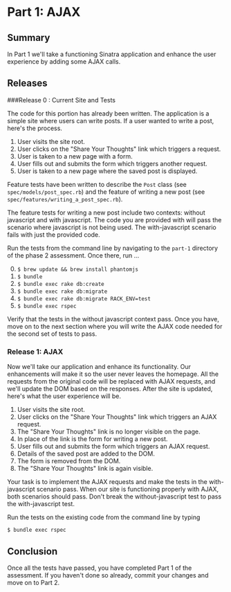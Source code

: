 # Part 1:  AJAX

## Summary
In Part 1 we'll take a functioning Sinatra application and enhance the user experience by adding some AJAX calls.

## Releases
###Release 0 : Current Site and Tests

The code for this portion has already been written. The application is a simple site where users can write posts.  If a user wanted to write a post, here's the process.

1. User visits the site root.
2. User clicks on the "Share Your Thoughts" link which triggers a request.
3. User is taken to a new page with a form.
4. User fills out and submits the form which triggers another request.
5. User is taken to a new page where the saved post is displayed.

Feature tests have been written to describe the `Post` class (see `spec/models/post_spec.rb`) and the feature of writing a new post (see `spec/features/writing_a_post_spec.rb`).

The feature tests for writing a new post include two contexts:  without javascript and with javascript.  The code you are provided with will pass the scenario where javascript is not being used.  The with-javascript scenario fails with just the provided code.

Run the tests from the command line by navigating to the `part-1` directory of the phase 2 assessment.  Once there, run ...


0. `$ brew update && brew install phantomjs`
0. `$ bundle`
0. `$ bundle exec rake db:create`
0. `$ bundle exec rake db:migrate`
0. `$ bundle exec rake db:migrate RACK_ENV=test`
0. `$ bundle exec rspec`


Verify that the tests in the without javascript context pass.  Once you have, move on to the next section where you will write the AJAX code needed for the second set of tests to pass.

### Release 1: AJAX

Now we'll take our application and enhance its functionality. Our enhancements will make it so the user never leaves the homepage.  All the requests from the original code will be replaced with AJAX requests, and we'll update the DOM based on the responses.  After the site is updated, here's what the user experience will be.

1. User visits the site root.
2. User clicks on the "Share Your Thoughts" link which triggers an AJAX request.
3. The "Share Your Thoughts" link is no longer visible on the page.
4. In place of the link is the form for writing a new post.
5. User fills out and submits the form which triggers an AJAX request.
6. Details of the saved post are added to the DOM.
7. The form is removed from the DOM.
8. The "Share Your Thoughts" link is again visible.

Your task is to implement the AJAX requests and make the tests in the with-javascript scenario pass.  When our site is functioning properly with AJAX, both scenarios should pass.  Don't break the without-javascript test to pass the with-javascript test.

Run the tests on the existing code from the command line by typing

```
$ bundle exec rspec
```

## Conclusion
Once all the tests have passed, you have completed Part 1 of the assessment. If you haven't done so already, commit your changes and move on to Part 2.
